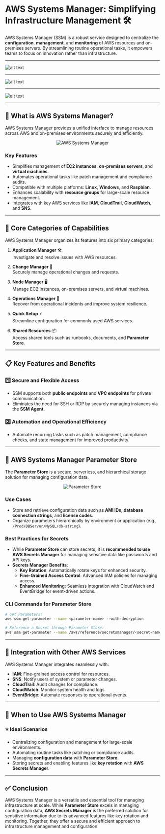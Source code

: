 # AWS Systems Manager: Simplifying Infrastructure Management 🛠️

AWS Systems Manager (SSM) is a robust service designed to centralize the **configuration**, **management**, and **monitoring** of AWS resources and on-premises servers. By streamlining routine operational tasks, it empowers teams to focus on innovation rather than infrastructure.

---

![alt text](image.png)

---

![alt text](image-1.png)

---

![alt text](image-2.png)

---

## 🌟 **What is AWS Systems Manager?**

AWS Systems Manager provides a unified interface to manage resources across AWS and on-premises environments securely and efficiently.

<div align="center">
  <img src="images/ssm.png" alt="AWS Systems Manager"/>
</div>

### **Key Features**

- Simplifies management of **EC2 instances**, **on-premises servers**, and **virtual machines**.
- Automates operational tasks like patch management and compliance audits.
- Compatible with multiple platforms: **Linux**, **Windows**, and **Raspbian**.
- Enhances scalability with **resource groups** for large-scale resource management.
- Integrates with key AWS services like **IAM**, **CloudTrail**, **CloudWatch**, and **SNS**.

---

## 🔄 **Core Categories of Capabilities**

AWS Systems Manager organizes its features into six primary categories:

1. **Application Manager** 🛠️  
   Investigate and resolve issues with AWS resources.

2. **Change Manager** 🔄  
   Securely manage operational changes and requests.

3. **Node Manager** 🖥️  
   Manage EC2 instances, on-premises servers, and virtual machines.

4. **Operations Manager** 🚨  
   Recover from operational incidents and improve system resilience.

5. **Quick Setup** ⚡  
   Streamline configuration for commonly used AWS services.

6. **Shared Resources** 📦  
   Access shared tools such as runbooks, documents, and **Parameter Store**.

---

## 📋 **Key Features and Benefits**

### 1️⃣ **Secure and Flexible Access**

- SSM supports both **public endpoints** and **VPC endpoints** for private communication.
- Eliminates the need for SSH or RDP by securely managing instances via the **SSM Agent**.

### 2️⃣ **Automation and Operational Efficiency**

- Automate recurring tasks such as patch management, compliance checks, and state management for improved productivity.

---

## 🔑 **AWS Systems Manager Parameter Store**

The **Parameter Store** is a secure, serverless, and hierarchical storage solution for managing configuration data.

<div align="center">
  <img src="images/ssm-parameter-store.png" alt="Parameter Store"/>
</div>

### **Use Cases**

- Store and retrieve configuration data such as **AMI IDs**, **database connection strings**, and **license codes**.
- Organize parameters hierarchically by environment or application (e.g., `/Prod/DBServer/MySQL/db-string`).

### **Best Practices for Secrets**

- While **Parameter Store** can store secrets, it is **recommended to use AWS Secrets Manager** for managing sensitive data like passwords and API keys.
- **Secrets Manager Benefits**:
  - **Key Rotation**: Automatically rotate keys for enhanced security.
  - **Fine-Grained Access Control**: Advanced IAM policies for managing access.
  - **Enhanced Monitoring**: Seamless integration with CloudWatch and EventBridge for event-driven actions.

### **CLI Commands for Parameter Store**

```bash
# Get Parameters:
aws ssm get-parameter --name <parameter-name> --with-decryption

# Reference a Secret through Parameter Store:
aws ssm get-parameter --name /aws/reference/secretsmanager/<secret-name> --with-decryption
```

---

## 🔗 **Integration with Other AWS Services**

AWS Systems Manager integrates seamlessly with:

- **IAM**: Fine-grained access control for resources.
- **SNS**: Notify users of system or parameter changes.
- **CloudTrail**: Audit changes for compliance.
- **CloudWatch**: Monitor system health and logs.
- **EventBridge**: Automate responses to operational events.

---

## 🤔 **When to Use AWS Systems Manager**

### ⭐ **Ideal Scenarios**

- Centralizing configuration and management for large-scale environments.
- Automating routine tasks like patching or compliance audits.
- Managing **configuration data** with **Parameter Store**.
- Storing secrets and enabling features like **key rotation** with **AWS Secrets Manager**.

---

## ✅ **Conclusion**

AWS Systems Manager is a versatile and essential tool for managing infrastructure at scale. While **Parameter Store** excels in managing configuration data, **AWS Secrets Manager** is the preferred solution for sensitive information due to its advanced features like key rotation and monitoring. Together, they offer a secure and efficient approach to infrastructure management and configuration.
